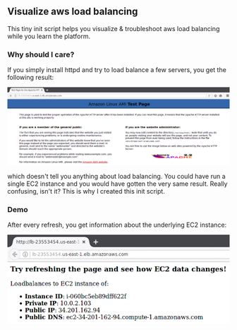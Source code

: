 ## Visualize aws load balancing

This tiny init script helps you visualize & troubleshoot aws load balancing while you learn the platform.

### Why should I care?

If you simply install httpd and try to load balance a few servers, you get the following result:

![Alt Text](problem.png)

which doesn't tell you anything about load balancing. You could have run a single EC2 instance and you would have gotten the very same result. Really confusing, isn't it? This is why I created this init script.

### Demo

After every refresh, you get information about the underlying EC2 instance:

![Alt Text](demo.gif)
